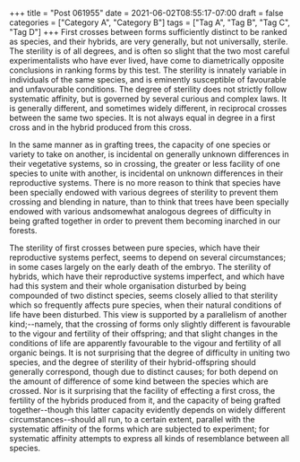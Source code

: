 +++
title = "Post 061955"
date = 2021-06-02T08:55:17-07:00
draft = false
categories = ["Category A", "Category B"]
tags = ["Tag A", "Tag B", "Tag C", "Tag D"]
+++
First crosses between forms sufficiently distinct to be ranked as species, and their hybrids, are very generally, but not universally, sterile. The sterility is of all degrees, and is often so slight that the two most careful experimentalists who have ever lived, have come to diametrically opposite conclusions in ranking forms by this test. The sterility is innately variable in individuals of the same species, and is eminently susceptible of favourable and unfavourable conditions. The degree of sterility does not strictly follow systematic affinity, but is governed by several curious and complex laws. It is generally different, and sometimes widely different, in reciprocal crosses between the same two species. It is not always equal in degree in a first cross and in the hybrid produced from this cross.

In the same manner as in grafting trees, the capacity of one species or variety to take on another, is incidental on generally unknown differences in their vegetative systems, so in crossing, the greater or less facility of one species to unite with another, is incidental on unknown differences in their reproductive systems. There is no more reason to think that species have been specially endowed with various degrees of sterility to prevent them crossing and blending in nature, than to think that trees have been specially endowed with various andsomewhat analogous degrees of difficulty in being grafted together in order to prevent them becoming inarched in our forests.

The sterility of first crosses between pure species, which have their reproductive systems perfect, seems to depend on several circumstances; in some cases largely on the early death of the embryo. The sterility of hybrids, which have their reproductive systems imperfect, and which have had this system and their whole organisation disturbed by being compounded of two distinct species, seems closely allied to that sterility which so frequently affects pure species, when their natural conditions of life have been disturbed. This view is supported by a parallelism of another kind;--namely, that the crossing of forms only slightly different is favourable to the vigour and fertility of their offspring; and that slight changes in the conditions of life are apparently favourable to the vigour and fertility of all organic beings. It is not surprising that the degree of difficulty in uniting two species, and the degree of sterility of their hybrid-offspring should generally correspond, though due to distinct causes; for both depend on the amount of difference of some kind between the species which are crossed. Nor is it surprising that the facility of effecting a first cross, the fertility of the hybrids produced from it, and the capacity of being grafted together--though this latter capacity evidently depends on widely different circumstances--should all run, to a certain extent, parallel with the systematic affinity of the forms which are subjected to experiment; for systematic affinity attempts to express all kinds of resemblance between all species.
